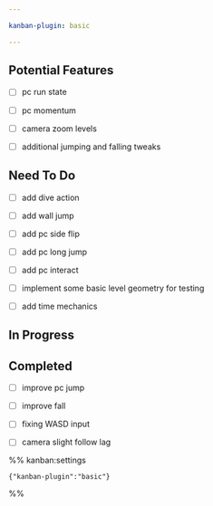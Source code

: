 ```yaml
---

kanban-plugin: basic

---
```


## Potential Features

- [ ] pc run state
- [ ] pc momentum
- [ ] camera zoom levels
- [ ] additional jumping and falling tweaks


## Need To Do

- [ ] add dive action
- [ ] add wall jump
- [ ] add pc side flip
- [ ] add pc long jump
- [ ] add pc interact
- [ ] implement some basic level geometry for testing
- [ ] add time mechanics


## In Progress



## Completed

- [ ] improve pc jump
- [ ] improve fall
- [ ] fixing WASD input
- [ ] camera slight follow lag




%% kanban:settings
```
{"kanban-plugin":"basic"}
```
%%